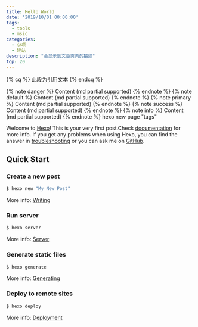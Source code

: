 ```yaml
---
title: Hello World
date: '2019/10/01 00:00:00'
tags:
  - tools
  - msic
categories:
  - 杂项
  - 建站
description: "会显示到文章页内的描述" 
top: 20
---
```


{% cq %}
  此段为引用文本
{% endcq %}

{% note danger %} Content (md partial supported) {% endnote %}
{% note default %} Content (md partial supported) {% endnote %}
{% note primary %} Content (md partial supported) {% endnote %}
{% note success %} Content (md partial supported) {% endnote %}
{% note info %} Content (md partial supported) {% endnote %}
hexo new page "tags"

Welcome to [Hexo](https://hexo.io/)! This is your very first post.Check [documentation](https://hexo.io/docs/) for more info. If you get any problems when using Hexo, you can find the answer in [troubleshooting](https://hexo.io/docs/troubleshooting.html) or you can ask me on [GitHub](https://github.com/hexojs/hexo/issues).

## Quick Start

### Create a new post

``` bash
$ hexo new "My New Post"
```

More info: [Writing](https://hexo.io/docs/writing.html)

### Run server

``` bash
$ hexo server
```

More info: [Server](https://hexo.io/docs/server.html)

### Generate static files

``` bash
$ hexo generate
```

More info: [Generating](https://hexo.io/docs/generating.html)

### Deploy to remote sites

``` bash
$ hexo deploy
```

More info: [Deployment](https://hexo.io/docs/one-command-deployment.html)

